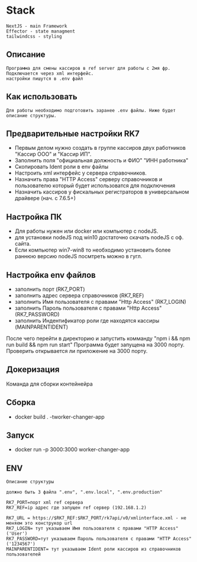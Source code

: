 # Stack

    NextJS - main Framework
    Effector - state managment
    tailwindcss - styling

## Описание

    Программа для смены кассиров в ref server для работы с 2мя фр.
    Подключается через xml интерфейс.
    настройки пишутся в .env файл

## Как использовать

    Для работы необходимо подготовить заранее .env файлы. Ниже будет описание структуры.

## Предварительные настройки RK7

-   Первым делом нужно создать в группе кассиров двух работников "Кассир ООО" и "Кассир ИП".
-   Заполнить поля "официальная должность и ФИО" "ИНН работника"
-   Скопировать Ident роли в env файлы
-   Настроить xml интерфейс у сервера справочников.
-   Назначить права "HTTP Access" серверу справочников и пользователю который будет использоватся для подключения
-   Назначить кассиров у фискальных регистраторов в универсальном драйвере (нач. с 7.6.5+)

## Настройка ПК

-   Для работы нужен или docker или компьютер с nodeJS.
-   для установки nodeJS под win10 достаточно скачать nodeJS с оф. сайта.
-   Если компьютер win7-win8 то необходимо установить более раннюю версию nodeJS посмтреть можно в гугл.

## Настройка env файлов

-   заполнить порт (RK7_PORT)
-   заполнить адрес сервера справочников (RK7_REF)
-   заполнить Имя пользователя с правами "Http Access" (RK7_LOGIN)
-   заполнить Пароль пользователя с правами "Http Access" (RK7_PASSWORD)
-   заполнить Индентификатор роли где находятся кассиры (MAINPARENTIDENT)

После чего перейти в директорию и запустить комманду
"npm i && npm run build && npm run start"
Программа будет запущена на 3000 порту.
Проверить открывается ли приложение на 3000 порту.

## Докеризация

Команда для сборки контейнейра

## Сборка

-   docker build . -tworker-changer-app

## Запуск

-   docker run -p 3000:3000 worker-changer-app

## ENV

    Описание структуры

    должно быть 3 файла ".env", ".env.local", ".env.production"

    RK7_PORT=порт xml ref сервера
    RK7_REF=ip адрес где запущен ref сервер (192.168.1.2)

    RK7_URL = https://$RK7_REF:$RK7_PORT/rk7api/v0/xmlinterface.xml - не меняем это конструкор url
    RK7_LOGIN= тут указываем Имя пользователя с правами "HTTP Access" ('User')
    RK7_PASSWORD=тут указываем Пароль пользователя с правами "HTTP Access" ('1234567')
    MAINPARENTIDENT= тут указываем Ident роли кассиров из справочников пользователей
